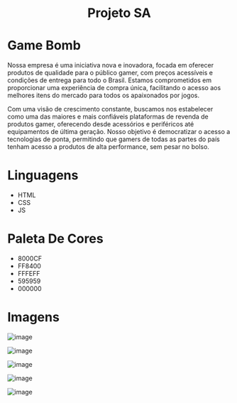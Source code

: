 <h1 align = "center"> Projeto SA </h1>

<h1>Game Bomb</h1>

<p>Nossa empresa é uma iniciativa nova e inovadora, focada em oferecer produtos de qualidade para o público gamer, com preços acessíveis e condições de entrega para todo o Brasil. Estamos comprometidos em proporcionar uma experiência de compra única, facilitando o acesso aos melhores itens do mercado para todos os apaixonados por jogos.

Com uma visão de crescimento constante, buscamos nos estabelecer como uma das maiores e mais confiáveis plataformas de revenda de produtos gamer, oferecendo desde acessórios e periféricos até equipamentos de última geração. Nosso objetivo é democratizar o acesso a tecnologias de ponta, permitindo que gamers de todas as partes do país tenham acesso a produtos de alta performance, sem pesar no bolso.</p>

<h1>Linguagens</h1>

- HTML
- CSS
- JS
  
<h1>Paleta De Cores</h1>

- 8000CF
- FF8400
- FFFEFF
- 595959
- 000000

<h1>Imagens</h1>

![image](https://github.com/user-attachments/assets/6daa6c62-612b-499d-b957-d62e4576a54a)

![image](https://github.com/user-attachments/assets/fd367569-e99c-4825-ba78-b372d7c0d232)

![image](https://github.com/user-attachments/assets/3e7b7d91-13af-4f9b-b77f-6850f510d0ad)

![image](https://github.com/user-attachments/assets/174c1c81-59c4-4bd9-90bc-13b80489385f)

![image](https://github.com/user-attachments/assets/9035cb3e-6e75-461e-a151-7ea5d168e395)





